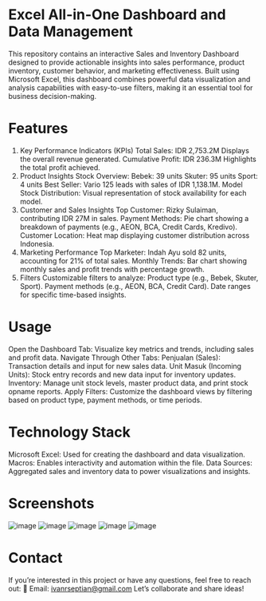 # Excel All-in-One Dashboard and Data Management
This repository contains an interactive Sales and Inventory Dashboard designed to provide actionable insights into sales performance, product inventory, customer behavior, and marketing effectiveness. Built using Microsoft Excel, this dashboard combines powerful data visualization and analysis capabilities with easy-to-use filters, making it an essential tool for business decision-making.

# Features
1. Key Performance Indicators (KPIs)
Total Sales: IDR 2,753.2M
Displays the overall revenue generated.
Cumulative Profit: IDR 236.3M
Highlights the total profit achieved.
2. Product Insights
Stock Overview:
Bebek: 39 units
Skuter: 95 units
Sport: 4 units
Best Seller:
Vario 125 leads with sales of IDR 1,138.1M.
Model Stock Distribution:
Visual representation of stock availability for each model.
3. Customer and Sales Insights
Top Customer:
Rizky Sulaiman, contributing IDR 27M in sales.
Payment Methods:
Pie chart showing a breakdown of payments (e.g., AEON, BCA, Credit Cards, Kredivo).
Customer Location:
Heat map displaying customer distribution across Indonesia.
4. Marketing Performance
Top Marketer:
Indah Ayu sold 82 units, accounting for 21% of total sales.
Monthly Trends:
Bar chart showing monthly sales and profit trends with percentage growth.
5. Filters
Customizable filters to analyze:
Product type (e.g., Bebek, Skuter, Sport).
Payment methods (e.g., AEON, BCA, Credit Card).
Date ranges for specific time-based insights.

# Usage
Open the Dashboard Tab:
Visualize key metrics and trends, including sales and profit data.
Navigate Through Other Tabs:
Penjualan (Sales):
Transaction details and input for new sales data.
Unit Masuk (Incoming Units):
Stock entry records and new data input for inventory updates.
Inventory:
Manage unit stock levels, master product data, and print stock opname reports.
Apply Filters:
Customize the dashboard views by filtering based on product type, payment methods, or time periods.

# Technology Stack
Microsoft Excel:
Used for creating the dashboard and data visualization.
Macros:
Enables interactivity and automation within the file.
Data Sources:
Aggregated sales and inventory data to power visualizations and insights.

# Screenshots
![image](https://github.com/user-attachments/assets/467805a1-869d-4a92-99d0-01a38d328f3d)
![image](https://github.com/user-attachments/assets/57a07151-6b61-4e0e-9241-516bc8718cc0)
![image](https://github.com/user-attachments/assets/92d3cf57-f1e9-4200-838b-ea1780e3bc9c)
![image](https://github.com/user-attachments/assets/27038be8-ce73-48db-a120-578c6b64e207)
![image](https://github.com/user-attachments/assets/e22a53ae-ec4f-42f4-86c0-b0ea8dceeafb)

# Contact
If you’re interested in this project or have any questions, feel free to reach out:
📧 Email: ivanrseptian@gmail.com
Let’s collaborate and share ideas!


